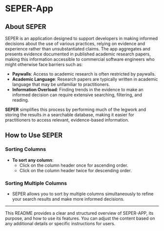 # SEPER-App

## About SEPER

SEPER is an application designed to support developers in making informed decisions about the use of various practices, relying on evidence and experience rather than unsubstantiated claims. The app aggregates and presents evidence documented in published academic research papers, making this information accessible to commercial software engineers who might otherwise face barriers such as:

- **Paywalls**: Access to academic research is often restricted by paywalls.
- **Academic Language**: Research papers are typically written in academic language that may be unfamiliar to practitioners.
- **Information Overload**: Finding trends in the evidence to make an informed decision can require extensive searching, filtering, and reading.

**SEPER** simplifies this process by performing much of the legwork and storing the results in a searchable database, making it easier for practitioners to access relevant, evidence-based information.

## How to Use SEPER

### Sorting Columns

- **To sort any column**:
  - Click on the column header once for ascending order.
  - Click on the column header twice for descending order.

### Sorting Multiple Columns

- SEPER allows you to sort by multiple columns simultaneously to refine your search results and make more informed decisions.

---

This README provides a clear and structured overview of SEPER-APP, its purpose, and how to use its features. You can adjust the content based on any additional details or specific instructions for users.
